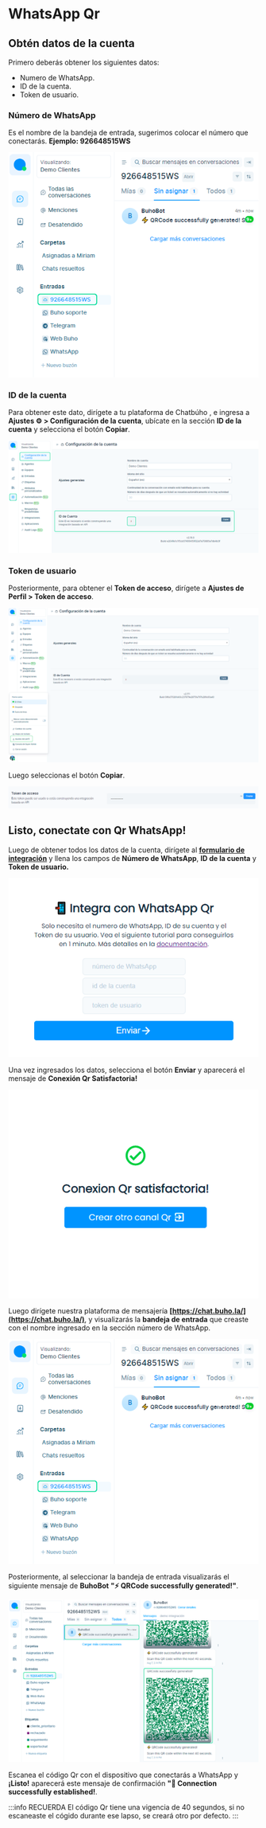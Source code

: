 # WhatsApp Qr
## Obtén datos de la cuenta
Primero deberás obtener los siguientes datos:
* Numero de WhatsApp.
* ID de la cuenta.
* Token de usuario.

### Número de WhatsApp
Es el nombre de la bandeja de entrada, sugerimos colocar el número que conectarás. **Ejemplo: 926648515WS**

![Alt text](img/qr-chatbuho-01.png)

### ID de la cuenta
Para obtener este dato, dirígete a tu plataforma de Chatbúho , e ingresa a **Ajustes ⚙️ > Configuración de la cuenta**, ubícate en la sección **ID de la cuenta** y selecciona el botón **Copiar**.

![Alt text](img/qr-chatbuho-02.png)

### Token de usuario
Posteriormente, para obtener el **Token de acceso**, dirígete a **Ajustes de Perfil > Token de acceso**.

![Alt text](../herramientas-adicionales/img/02_exportar_contactos.png)


Luego seleccionas el botón **Copiar**.

![Alt text](../herramientas-adicionales/img/03_exportar_contactos.png)

## Listo, conectate con Qr WhatsApp!
Luego de obtener todos los datos de la cuenta, dirígete al **[formulario de integración](https://ejemplo)** y llena los campos de **Número de WhatsApp**, **ID de la cuenta** y **Token de usuario.**

![Alt text](img/qr-chatbuho-03.png)

Una vez ingresados los datos, selecciona el botón **Enviar** y aparecerá el mensaje de **Conexión Qr Satisfactoria!**

![Alt text](img/qr-chatbuho-04.png)

Luego dirígete nuestra plataforma de mensajería **[https://chat.buho.la/](https://chat.buho.la/)**, y visualizarás la **bandeja de entrada** que creaste con el nombre ingresado en la sección número de WhatsApp.

![Alt text](img/qr-chatbuho-01.png)

Posteriormente, al seleccionar la bandeja de entrada visualizarás el siguiente mensaje de **BuhoBot**
**"⚡️ QRCode successfully generated!"**.

![Alt text](img/qr-chatbuho-05.png)

 Escanea el código Qr con el dispositivo que conectarás a WhatsApp y **¡Listo!** aparecerá este mensaje de confirmación **"🚀 Connection successfully established!**.




:::info RECUERDA
El código Qr tiene una vigencia de 40 segundos, si no escaneaste el cógido durante ese lapso, se creará otro por defecto.
:::



